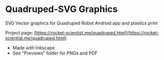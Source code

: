 # Quadruped-SVG Graphics

SVG Vector graphics for Quadruped Robot Android app and plastics print

Project page: [https://rocket-scientist.me/quadruped.html](https://rocket-scientist.me/quadruped.html)

- Made with Inkscape
- See "Previews" folder for PNGs and PDF